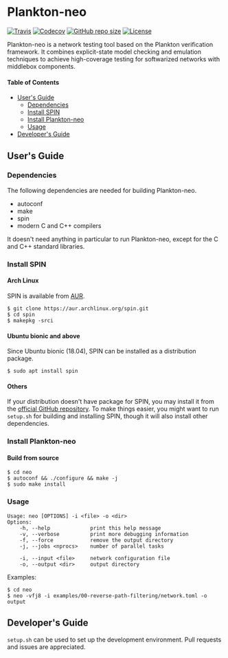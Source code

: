 Plankton-neo
============

[![Travis](https://img.shields.io/travis/com/netarch/neo.svg)](https://travis-ci.com/netarch/neo)
[![Codecov](https://img.shields.io/codecov/c/github/netarch/neo.svg)](https://codecov.io/gh/netarch/neo)
[![GitHub repo size](https://img.shields.io/github/repo-size/netarch/neo.svg)](https://github.com/netarch/neo)
[![License](https://img.shields.io/github/license/netarch/neo.svg)](https://github.com/netarch/neo/blob/master/LICENSE)

Plankton-neo is a network testing tool based on the Plankton verification
framework. It combines explicit-state model checking and emulation techniques to
achieve high-coverage testing for softwarized networks with middlebox
components.

#### Table of Contents

- [User's Guide](#users-guide)
    - [Dependencies](#dependencies)
    - [Install SPIN](#install-spin)
    - [Install Plankton-neo](#install-plankton-neo)
    - [Usage](#usage)
- [Developer's Guide](#developers-guide)


## User's Guide

### Dependencies

The following dependencies are needed for building Plankton-neo.

- autoconf
- make
- spin
- modern C and C++ compilers

It doesn't need anything in particular to run Plankton-neo, except for the C and
C++ standard libraries.

### Install SPIN

#### Arch Linux

SPIN is available from [AUR](https://aur.archlinux.org/packages/spin/).

```
$ git clone https://aur.archlinux.org/spin.git
$ cd spin
$ makepkg -srci
```

#### Ubuntu bionic and above

Since Ubuntu bionic (18.04), SPIN can be installed as a distribution package.

```
$ sudo apt install spin
```

#### Others

If your distribution doesn't have package for SPIN, you may install it from the
[official GitHub repository](https://github.com/nimble-code/Spin). To make
things easier, you might want to run `setup.sh` for building and installing
SPIN, though it will also install other dependencies.

### Install Plankton-neo

#### Build from source

```
$ cd neo
$ autoconf && ./configure && make -j
$ sudo make install
```

### Usage

```
Usage: neo [OPTIONS] -i <file> -o <dir>
Options:
    -h, --help             print this help message
    -v, --verbose          print more debugging information
    -f, --force            remove the output directory
    -j, --jobs <nprocs>    number of parallel tasks

    -i, --input <file>     network configuration file
    -o, --output <dir>     output directory
```

Examples:

```
$ cd neo
$ neo -vfj8 -i examples/00-reverse-path-filtering/network.toml -o output
```

## Developer's Guide

`setup.sh` can be used to set up the development environment. Pull requests and
issues are appreciated.

